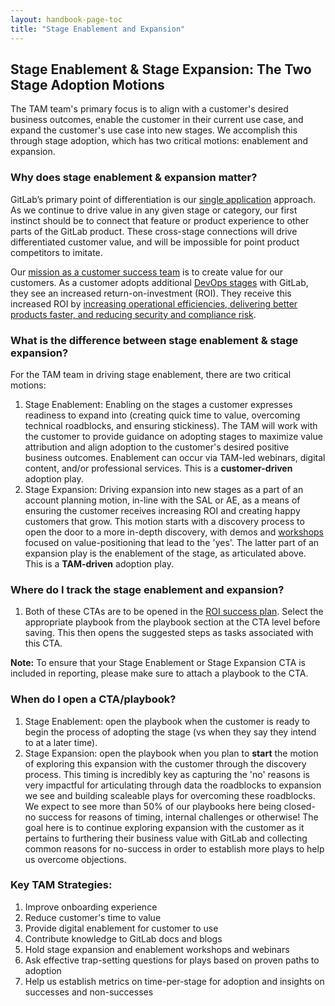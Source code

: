 ```yaml
---
layout: handbook-page-toc
title: "Stage Enablement and Expansion"
---
```


## Stage Enablement & Stage Expansion: The Two Stage Adoption Motions

The TAM team's primary focus is to align with a customer's desired business outcomes, enable the customer in their current use case, and expand the customer's use case into new stages. We accomplish this through stage adoption, which has two critical motions: enablement and expansion.

### Why does stage enablement & expansion matter?

GitLab’s primary point of differentiation is our [single application](/handbook/product/single-application/) approach. As we continue to drive value in any given stage or category, our first instinct should be to connect that feature or product experience to other parts of the GitLab product. These cross-stage connections will drive differentiated customer value, and will be impossible for point product competitors to imitate.  

Our [mission as a customer success team](/handbook/customer-success/#mission-statement) is to create value for our customers. As a customer adopts additional [DevOps stages](/stages-devops-lifecycle/) with GitLab, they see an increased return-on-investment (ROI). They receive this increased ROI by [increasing operational efficiencies, delivering better products faster, and reducing security and compliance risk](/handbook/sales/command-of-the-message/#customer-value-drivers).

### What is the difference between stage enablement & stage expansion?

For the TAM team in driving stage enablement, there are two critical motions:
1. Stage Enablement: Enabling on the stages a customer expresses readiness to expand into (creating quick time to value, overcoming technical roadblocks, and ensuring stickiness). The TAM will work with the customer to provide guidance on adopting stages to maximize value attribution and align adoption to the customer's desired positive business outcomes. Enablement can occur via TAM-led webinars, digital content, and/or professional services. This is a **customer-driven** adoption play.
1. Stage Expansion: Driving expansion into new stages as a part of an account planning motion, in-line with the SAL or AE, as a means of ensuring the customer receives increasing ROI and creating happy customers that grow. This motion starts with a discovery process to open the door to a more in-depth discovery, with demos and [workshops](/handbook/customer-success/#customer-workshops) focused on value-positioning that lead to the 'yes'. The latter part of an expansion play is the enablement of the stage, as articulated above. This is a **TAM-driven** adoption play.

### Where do I track the stage enablement and expansion?

1. Both of these CTAs are to be opened in the [ROI success plan](/handbook/customer-success/tam/success-plans/#roi-success-plan). Select the appropriate playbook from the playbook section at the CTA level before saving. This then opens the suggested steps as tasks associated with this CTA.

**Note:** To ensure that your Stage Enablement or Stage Expansion CTA is included in reporting, please make sure to attach a playbook to the CTA.


### When do I open a CTA/playbook?

1. Stage Enablement: open the playbook when the customer is ready to begin the process of adopting the stage (vs when they say they intend to at a later time).
1. Stage Expansion: open the playbook when you plan to **start** the motion of exploring this expansion with the customer through the discovery process. This timing is incredibly key as capturing the 'no' reasons is very impactful for articulating through data the roadblocks to expansion we see and building scaleable plays for overcoming these roadblocks.  We expect to see more than 50% of our playbooks here being closed-no success for reasons of timing, internal challenges or otherwise!  The goal here is to continue exploring expansion with the customer as it pertains to furthering their business value with GitLab and collecting common reasons for no-success in order to establish more plays to help us overcome objections. 


### Key TAM Strategies:

1. Improve onboarding experience
1. Reduce customer's time to value
1. Provide digital enablement for customer to use
1. Contribute knowledge to GitLab docs and blogs
1. Hold stage expansion and enablement workshops and webinars
1. Ask effective trap-setting questions for plays based on proven paths to adoption
1. Help us establish metrics on time-per-stage for adoption and insights on successes and non-successes
